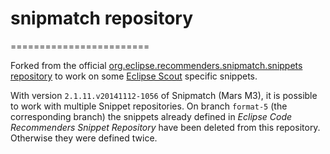 # snipmatch repository
========================

Forked from the official [org.eclipse.recommenders.snipmatch.snippets repository](http://git.eclipse.org/c/recommenders/org.eclipse.recommenders.snipmatch.snippets.git/) to work on some [Eclipse Scout](http://www.eclipse.org/scout) specific snippets.

With version `2.1.11.v20141112-1056` of Snipmatch (Mars M3), it is possible to work with multiple Snippet repositories. 
On branch `format-5` (the corresponding branch) the snippets already defined in *Eclipse Code Recommenders Snippet Repository* have been deleted from this repository. Otherwise they were defined twice.
